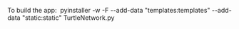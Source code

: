 To build the app:
 pyinstaller -w -F --add-data "templates:templates" --add-data "static:static" TurtleNetwork.py
